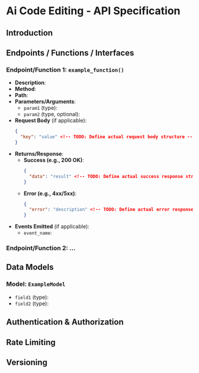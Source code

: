 # Ai Code Editing - API Specification

## Introduction

<!-- TODO: Briefly describe the purpose of this API and how it facilitates interaction with the Ai Code Editing module. What are the main use cases? -->

## Endpoints / Functions / Interfaces

<!-- TODO: Detail each API endpoint, function, or interface provided by this module. Use a consistent format. Replace example_function() with actual specifications. -->

### Endpoint/Function 1: `example_function()`

- **Description**: <!-- TODO: What this function does. -->
- **Method**: <!-- TODO: e.g., GET, POST, or N/A for library functions -->
- **Path**: <!-- TODO: e.g., /api/module/resource or N/A -->
- **Parameters/Arguments**:
    - `param1` (type): <!-- TODO: Description of parameter. -->
    - `param2` (type, optional): <!-- TODO: Description of parameter. Default: value. -->
- **Request Body** (if applicable):
    ```json
    {
      "key": "value" <!-- TODO: Define actual request body structure -->
    }
    ```
- **Returns/Response**:
    - **Success (e.g., 200 OK)**:
        ```json
        {
          "data": "result" <!-- TODO: Define actual success response structure -->
        }
        ```
    - **Error (e.g., 4xx/5xx)**:
        ```json
        {
          "error": "description" <!-- TODO: Define actual error response structure and common error codes -->
        }
        ```
- **Events Emitted** (if applicable):
    - `event_name`: <!-- TODO: Description of event and its payload. -->

### Endpoint/Function 2: ... <!-- TODO: Add more endpoints/functions as needed -->

## Data Models

<!-- TODO: Define any common data structures or models used by the API. -->

### Model: `ExampleModel`
- `field1` (type): <!-- TODO: Description of field1. -->
- `field2` (type): <!-- TODO: Description of field2. -->
<!-- TODO: Add more models as needed -->

## Authentication & Authorization

<!-- TODO: Describe how API access is secured, if applicable. E.g., API keys, OAuth tokens, etc. -->

## Rate Limiting

<!-- TODO: Specify any rate limits imposed on API usage (e.g., requests per second/minute/day). -->

## Versioning

<!-- TODO: Explain the API versioning strategy (e.g., URI path versioning /v1/, header versioning). --> 